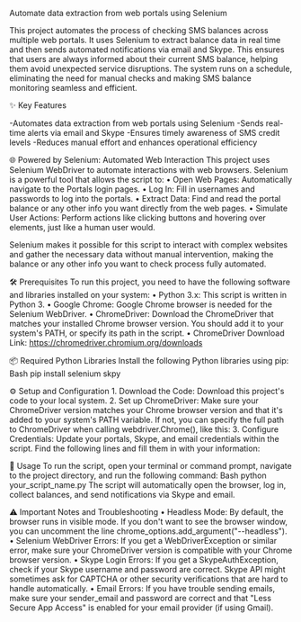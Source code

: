 Automate data extraction from web portals using Selenium

This project automates the process of checking SMS balances across multiple web portals. It uses Selenium to extract balance data in real time and then sends automated notifications via email and Skype. 
This ensures that users are always informed about their current SMS balance, helping them avoid unexpected service disruptions.
The system runs on a schedule, eliminating the need for manual checks and making SMS balance monitoring seamless and efficient.

✨ Key Features

-Automates data extraction from web portals using Selenium
-Sends real-time alerts via email and Skype
-Ensures timely awareness of SMS credit levels
-Reduces manual effort and enhances operational efficiency


🌐 Powered by Selenium: Automated Web Interaction
This project uses Selenium WebDriver to automate interactions with web browsers. Selenium is a powerful tool that allows the script to:
•
Open Web Pages: Automatically navigate to the Portals login pages.
•
Log In: Fill in usernames and passwords to log into the portals.
•
Extract Data: Find and read the portal balance or any other info you want directly from the web pages.
•
Simulate User Actions: Perform actions like clicking buttons and hovering over elements, just like a human user would.


Selenium makes it possible for this script to interact with complex websites and gather the necessary data without manual intervention, making the balance or any other info you want to check process fully automated.


🛠️ Prerequisites
To run this project, you need to have the following software and libraries installed on your system:
•
Python 3.x: This script is written in Python 3.
•
Google Chrome: Google Chrome browser is needed for the Selenium WebDriver.
•
ChromeDriver: Download the ChromeDriver that matches your installed Chrome browser version. You should add it to your system's PATH, or specify its path in the script.
•
ChromeDriver Download Link: https://chromedriver.chromium.org/downloads



📦 Required Python Libraries
Install the following Python libraries using pip:
Bash
pip install selenium skpy


⚙️ Setup and Configuration
1.
Download the Code: Download this project's code to your local system.
2.
Set up ChromeDriver: Make sure your ChromeDriver version matches your Chrome browser version and that it's added to your system's PATH variable. If not, you can specify the full path to ChromeDriver when calling webdriver.Chrome(), like this:
3.
Configure Credentials: Update your portals, Skype, and email credentials within the script. Find the following lines and fill them in with your information:


🚀 Usage
To run the script, open your terminal or command prompt, navigate to the project directory, and run the following command:
Bash
python your_script_name.py
The script will automatically open the browser, log in, collect balances, and send notifications via Skype and email.



⚠️ Important Notes and Troubleshooting
•
Headless Mode: By default, the browser runs in visible mode. If you don't want to see the browser window, you can uncomment the line chrome_options.add_argument("--headless").
•
Selenium WebDriver Errors: If you get a WebDriverException or similar error, make sure your ChromeDriver version is compatible with your Chrome browser version.
•
Skype Login Errors: If you get a SkypeAuthException, check if your Skype username and password are correct. Skype API might sometimes ask for CAPTCHA or other security verifications that are hard to handle automatically.
•
Email Errors: If you have trouble sending emails, make sure your sender_email and password are correct and that "Less Secure App Access" is enabled for your email provider (if using Gmail).

